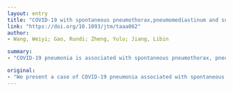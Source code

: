 ```yaml
---
layout: entry
title: "COVID-19 with spontaneous pneumothorax,pneumomediastinum and subcutaneous emphysema"
link: "https://doi.org/10.1093/jtm/taaa062"
author:
- Wang, Weiyi; Gao, Rundi; Zheng, Yulu; Jiang, Libin

summary:
- "COVID-19 pneumonia is associated with spontaneous pneumothorax, pneumomediastinum and subcutaneous emphysema. We present a case of pneumonia associated with spontaneity pneumonia. The pneumonia was associated with a spontaneous pneumonhorax and a pneumomedistinum. A case of spontaneous pneumonia was presented. It was also associated with the spontaneous pneuma, apnea, and the subcutaneous pneumophiles."

original:
- "We present a case of COVID-19 pneumonia associated with spontaneous pneumothorax, pneumomediastinum and subcutaneous emphysema."
---
```


